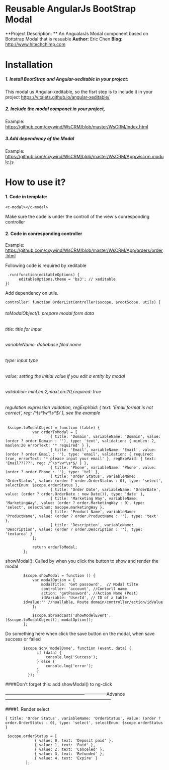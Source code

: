# Reusable AngularJs BootStrap Modal
**Project Description: ** An AngualarJs Modal component based on Bottstrap Modal that is resuable
**Author:** Eric Chen
**Blog:** http://www.hitechchimp.com
# Installation
##### 1. Install BootStrap and Angular-xeditable in your project: 
This modal us Angular-xeditable, so the fisrt step is to include it in your project
https://vitalets.github.io/angular-xeditable/
##### 2. Include the modal componet in your project,
Example: https://github.com/cxywind/WsCRM/blob/master/WsCRM/index.html
##### 3.Add dependency of the Modal
Example: https://github.com/cxywind/WsCRM/blob/master/WsCRM/App/wscrm.module.js

# How to use it?
#### 1. Code in template:
```
<c-modal></c-modal> 
```
Make sure the code is under the controll of the view's conresponding controller

#### 2. Code in conresponding controller

Example: https://github.com/cxywind/WsCRM/blob/master/WsCRM/App/orders/order.html

Following code is required by xeditable
```
 .run(function(editableOptions) {
      editableOptions.theme = 'bs3'; // xeditable
})
```

Add dependency on utils.
```
controller: function OrderListController($scope, $rootScope, utils) {
```

###### toModalObject(): prepare modal form data
###### title: title for input
###### variableName: dababase filed name  
###### type: input type 
###### value: setting the initial value if you edit a entity by modal
###### validation: minLen:2,maxLen:20,required: true
###### regulation expression vaidation, regExpVaid: { text: 'Email format is not correct', reg: /^\s*\w*\s*$/ }, see the example

```
 $scope.toModalObject = function (table) {
            var orderToModal = [
                    { title: 'Domain', variableName: 'Domain', value: (order ? order.Domain : ''), type: 'text', validation: { minLen: 2, maxlen:20 errorText: '* required' } },
                    { title: 'Email', variableName: 'Email', value: (order ? order.Email : ''), type: 'email', validation: { required: true, errorText: '* please input your email' }, regExpVaid: { text: 'Email?????', reg: /^\s*\w*\s*$/ } },
                    { title: 'Phone', variableName: 'Phone', value: (order ? order.Phone : ''), type: 'tel' },
                    { title: 'Order Status', variableName: 'OrderStatus', value: (order ? order.OrderStatus : 0), type: 'select', selectEnum: $scope.orderStatus },
                    { title: 'Order Date', variableName: 'OrderDate', value: (order ? order.OrderDate : new Date()), type: 'date' },
                    { title: 'Marketing Way', variableName: 'MarketingWay', value: (order ? order.MarketingWay : 0), type: 'select', selectEnum: $scope.marketingWay },
                    { title: 'Product Name', variableName: 'ProductName', value: (order ? order.ProductName : ''), type: 'text' },
                    { title: 'Description', variableName: 'Description', value: (order ? order.Description : ''), type: 'textarea' }
            ];

            return orderToModal;
        };
```
showModal(): Called by when you click the button to show and render the modal
```
        $scope.showModal = function () {
            var modalOption = {
                modalTitle: 'Get passowrd',  // Modal tilte
                controller: 'account', //Contorll name 
                action: 'getPassword', //Action Name (Post)
                idVariable: 'UserId', // ID of a table
		idvalue:'' //nuallable, Route domain/controller/action/idValue
            };

            $scope.$broadcast('showModelEvent', [$scope.toModalObject(), modalOption]);
        };

```
Do something here when click the save button on the modal, when save success or failed
```
        $scope.$on('modelDone', function (event, data) {
              if (data) {
                  console.log('Success');
              } else {
                  console.log('error');
              }
          });

```
####Don't forget this:
add showModal() to ng-click 

———————————————————————Advance————————————————————————

####1. Render select 

 ```
 { title: 'Order Status', variableName: 'OrderStatus', value: (order ? order.OrderStatus : 0), type: 'select', selectEnum: $scope.orderStatus }
 ```
 ```
  $scope.orderStatus = [
              { value: 0, text: 'Deposit paid' },
              { value: 1, text: 'Paid' },
              { value: 2, text: 'Canceled' },
              { value: 3, text: 'Refunded' },
              { value: 4, text: 'Expire' }
          ];
 ```





 


